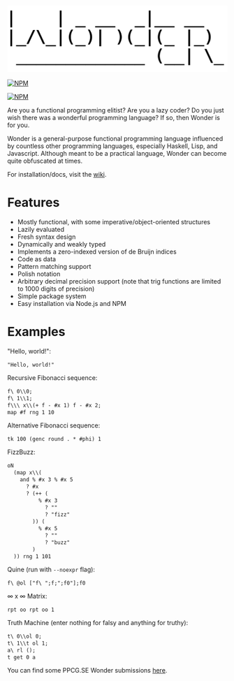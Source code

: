 ![wonder](wonder.png?raw=true)

[![NPM](https://nodei.co/npm/wonderlang.png?downloads=true)](https://npmjs.org/package/wonderlang)

[![NPM](https://nodei.co/npm-dl/wonderlang.png?months=6&height=3)](https://nodei.co/npm/wonderlang/)

Are you a functional programming elitist? Are you a lazy coder? Do you just wish there was a wonderful programming language? If so, then Wonder is for you.

Wonder is a general-purpose functional programming language influenced by countless other programming languages, especially Haskell, Lisp, and Javascript. Although meant to be a practical language, Wonder can become quite obfuscated at times.

For installation/docs, visit the [wiki](https://github.com/wonderlang/wonder/wiki).

# Features
- Mostly functional, with some imperative/object-oriented structures
- Lazily evaluated
- Fresh syntax design
- Dynamically and weakly typed
- Implements a zero-indexed version of de Bruijn indices
- Code as data
- Pattern matching support
- Polish notation
- Arbitrary decimal precision support (note that trig functions are limited to 1000 digits of precision)
- Simple package system
- Easy installation via Node.js and NPM

# Examples
"Hello, world!":
```
"Hello, world!"
```

Recursive Fibonacci sequence:
```
f\ 0\\0;
f\ 1\\1;
f\\\ x\\(+ f - #x 1) f - #x 2;
map #f rng 1 10
```

Alternative Fibonacci sequence:
```
tk 100 (genc round . * #phi) 1
```

FizzBuzz:
```
oN 
  (map x\\(
    and % #x 3 % #x 5
      ? #x
      ? (++ (
          % #x 3
            ? ""
            ? "fizz"
        )) (
          % #x 5
            ? ""
            ? "buzz"
        )
  )) rng 1 101
```

Quine (run with `--noexpr` flag):
```
f\ @ol ["f\ ";f;";f0"];f0
```

∞ x ∞ Matrix:
```
rpt oo rpt oo 1
```

Truth Machine (enter nothing for falsy and anything for truthy):
```
t\ 0\\ol 0;
t\ 1\\t ol 1;
a\ rl ();
t get 0 a
```
You can find some PPCG.SE Wonder submissions [here](http://codegolf.stackexchange.com/search?q=wonder+url%3A%22https%3A%2F%2Fgithub.com%2Fwonderlang%2Fwonder%22+is%3Aanswer).

